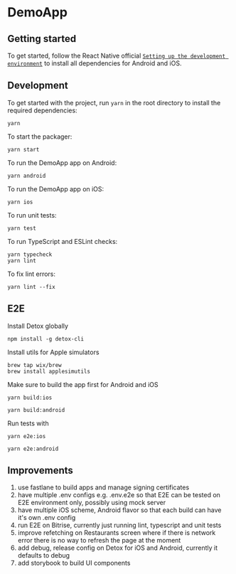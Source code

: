 # DemoApp

## Getting started

To get started, follow the React Native official [`Setting up the development environment`](https://reactnative.dev/docs/environment-setup#development-os) to install all dependencies for Android and iOS.

## Development

To get started with the project, run `yarn` in the root directory to install the required dependencies:

```
yarn
```

To start the packager:

```
yarn start
```

To run the DemoApp app on Android:

```
yarn android
```

To run the DemoApp app on iOS:

```
yarn ios
```

To run unit tests:

```
yarn test
```

To run TypeScript and ESLint checks:

```
yarn typecheck
yarn lint
```

To fix lint errors:

```
yarn lint --fix
```

## E2E

Install Detox globally

```
npm install -g detox-cli
```

Install utils for Apple simulators

```
brew tap wix/brew
brew install applesimutils
```

Make sure to build the app first for Android and iOS

```
yarn build:ios
```

```
yarn build:android
```

Run tests with

```
yarn e2e:ios
```

```
yarn e2e:android
```

## Improvements

1. use fastlane to build apps and manage signing certificates
2. have multiple .env configs e.g. .env.e2e so that E2E can be tested on E2E environment only, possibly using mock server
3. have multiple iOS scheme, Android flavor so that each build can have it's own .env config
4. run E2E on Bitrise, currently just running lint, typescript and unit tests
5. improve refetching on Restaurants screen where if there is network error there is no way to refresh the page at the moment
6. add debug, release config on Detox for iOS and Android, currently it defaults to debug
7. add storybook to build UI components
